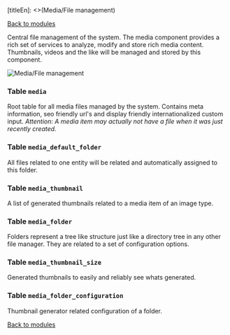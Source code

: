 [titleEn]: <>(Media/File management)

[Back to modules](./../10-modules.md)

Central file management of the system. The media component provides a rich set of services to analyze, modify and store rich media content. Thumbnails, videos and the like will be managed and stored by this component.

![Media/File management](./dist/erd-shopware-core-content-media.svg)


### Table `media`

Root table for all media files managed by the system. Contains meta information, seo friendly url's and display friendly internationalized custom input. *Attention: A media item may actually not have a file when it was just recently created*.


### Table `media_default_folder`

All files related to one entity will be related and automatically assigned to this folder.


### Table `media_thumbnail`

A list of generated thumbnails related to a media item of an image type.


### Table `media_folder`

Folders represent a tree like structure just like a directory tree in any other file manager. They are related to a set of configuration options.


### Table `media_thumbnail_size`

Generated thumbnails to easily and reliably see whats generated.


### Table `media_folder_configuration`

Thumbnail generator related configuration of a folder.


[Back to modules](./../10-modules.md)
